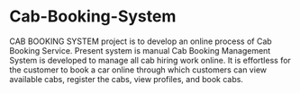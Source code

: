 # Cab-Booking-System
CAB BOOKING SYSTEM project is to develop an online process of Cab  Booking Service. Present system is manual Cab Booking Management System is developed to manage all cab hiring work online. It is effortless for the customer to book a car online through which customers can view available cabs, register the cabs, view profiles, and  book cabs. 
